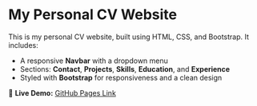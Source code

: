 # My Personal CV Website  

This is my personal CV website, built using HTML, CSS, and Bootstrap. It includes:  

- A responsive **Navbar** with a dropdown menu  
- Sections: **Contact**, **Projects**, **Skills**, **Education**, and **Experience**  
- Styled with **Bootstrap** for responsiveness and a clean design  

🔗 **Live Demo:** [GitHub Pages Link](https://haifmohammed.github.io/Haif_WepsiteCV/ )  
